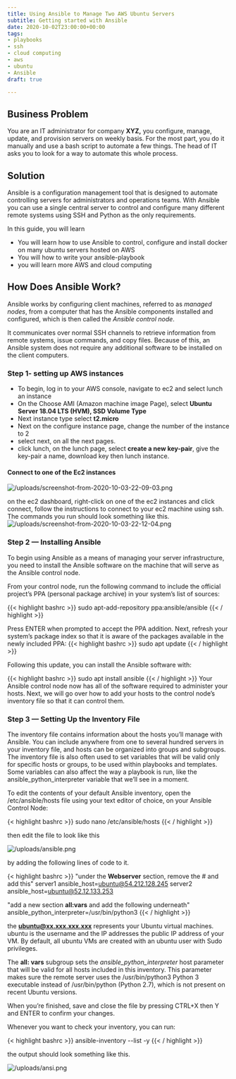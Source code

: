 ```yaml
---
title: Using Ansible to Manage Two AWS Ubuntu Servers
subtitle: Getting started with Ansible
date: 2020-10-02T23:00:00+00:00
tags:
- playbooks
- ssh
- cloud computing
- aws
- ubuntu
- Ansible
draft: true

---
```

## Business Problem

You are an IT administrator for company **XYZ,** you configure, manage, update, and provision servers on weekly basis. For the most part, you do it manually and use a bash script to automate a few things. The head of IT asks you to look for a way to automate this whole process.

## Solution

Ansible is a configuration management tool that is designed to automate controlling servers for administrators and operations teams. With Ansible you can use a single central server to control and configure many different remote systems using SSH and Python as the only requirements.

In this guide, you will learn

* You will learn how to use Ansible to control, configure and install docker on many ubuntu servers hosted on AWS
* You will how to write your ansible-playbook
* you will learn more AWS and cloud computing

## How Does Ansible Work?

Ansible works by configuring client machines, referred to as _managed nodes_, from a computer that has the Ansible components installed and configured, which is then called the _Ansible control node_.

It communicates over normal SSH channels to retrieve information from remote systems, issue commands, and copy files. Because of this, an Ansible system does not require any additional software to be installed on the client computers.

### Step 1- setting up AWS instances

* To begin, log in to your AWS console, navigate to ec2 and select lunch an instance
* On the Choose AMI (Amazon machine image Page), select **Ubuntu Server 18.04 LTS (HVM), SSD Volume Type**
* Next instance type select **t2.micro**
* Next on the configure instance page, change the number of the instance to 2
* select next, on all the next pages.
* click lunch, on the lunch page, select **create a new key-pair**, give the key-pair a name, download key then lunch instance.

#### Connect to one of the Ec2 instances

![/uploads/screenshot-from-2020-10-03-22-09-03.png](https://app.forestry.io/sites/rmreowx0yfjbvg/body-media//uploads/screenshot-from-2020-10-03-22-09-03.png)

on the ec2 dashboard, right-click on one of the ec2 instances and click connect, follow the instructions to connect to your ec2 machine using ssh. The commands you run should look something like this.![/uploads/screenshot-from-2020-10-03-22-12-04.png](https://app.forestry.io/sites/rmreowx0yfjbvg/body-media//uploads/screenshot-from-2020-10-03-22-12-04.png)

### Step 2 — Installing Ansible

To begin using Ansible as a means of managing your server infrastructure, you need to install the Ansible software on the machine that will serve as the Ansible control node.

From your control node, run the following command to include the official project’s PPA (personal package archive) in your system’s list of sources:

{{< highlight bashrc  >}} sudo apt-add-repository ppa:ansible/ansible {{< / highlight >}}

Press ENTER when prompted to accept the PPA addition. Next, refresh your system’s package index so that it is aware of the packages available in the newly included PPA: {{< highlight bashrc  >}} sudo apt update {{< / highlight >}}

Following this update, you can install the Ansible software with:

{{< highlight bashrc  >}} sudo apt install ansible {{< / highlight >}} Your Ansible control node now has all of the software required to administer your hosts. Next, we will go over how to add your hosts to the control node’s inventory file so that it can control them.

### Step 3 — Setting Up the Inventory File

The inventory file contains information about the hosts you’ll manage with Ansible. You can include anywhere from one to several hundred servers in your inventory file, and hosts can be organized into groups and subgroups. The inventory file is also often used to set variables that will be valid only for specific hosts or groups, to be used within playbooks and templates. Some variables can also affect the way a playbook is run, like the ansible_python_interpreter variable that we’ll see in a moment.

To edit the contents of your default Ansible inventory, open the /etc/ansible/hosts file using your text editor of choice, on your Ansible Control Node:

{< highlight bashrc  >}} sudo nano /etc/ansible/hosts {{< / highlight >}}

then edit the file to look like this

![/uploads/ansible.png](https://app.forestry.io/sites/rmreowx0yfjbvg/body-media//uploads/ansible.png)

by adding the following lines of code to it.

{< highlight bashrc  >}} "under the **Webserver** section, remove the # and  add this" server1 ansible_host=ubuntu@54.212.128.245 server2 ansible_host=ubuntu@52.12.133.253

"add a new section **all:vars** and add the following underneath" ansible_python_interpreter=/usr/bin/python3 {{< / highlight >}}

the **ubuntu@xx.xxx.xxx.xxx** represents your Ubuntu virtual machines. ubuntu is the username and the IP addresses the public IP address of your VM. By default, all ubuntu VMs are created with an ubuntu user with Sudo privileges.

The **all: vars** subgroup sets the _ansible_python_interpreter_ host parameter that will be valid for all hosts included in this inventory. This parameter makes sure the remote server uses the /usr/bin/python3 Python 3 executable instead of /usr/bin/python (Python 2.7), which is not present on recent Ubuntu versions.

When you’re finished, save and close the file by pressing CTRL+X then Y and ENTER to confirm your changes.

Whenever you want to check your inventory, you can run:

{< highlight bashrc  >}} ansible-inventory --list -y {{< / highlight >}}

the output should look something like this. 

![/uploads/ansi.png](https://app.forestry.io/sites/rmreowx0yfjbvg/body-media//uploads/ansi.png)